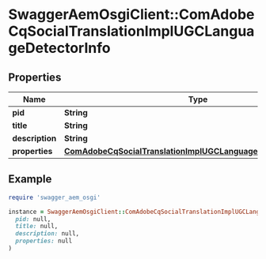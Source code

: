 # SwaggerAemOsgiClient::ComAdobeCqSocialTranslationImplUGCLanguageDetectorInfo

## Properties

| Name | Type | Description | Notes |
| ---- | ---- | ----------- | ----- |
| **pid** | **String** |  | [optional] |
| **title** | **String** |  | [optional] |
| **description** | **String** |  | [optional] |
| **properties** | [**ComAdobeCqSocialTranslationImplUGCLanguageDetectorProperties**](ComAdobeCqSocialTranslationImplUGCLanguageDetectorProperties.md) |  | [optional] |

## Example

```ruby
require 'swagger_aem_osgi'

instance = SwaggerAemOsgiClient::ComAdobeCqSocialTranslationImplUGCLanguageDetectorInfo.new(
  pid: null,
  title: null,
  description: null,
  properties: null
)
```

